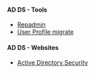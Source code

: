    #### AD DS - Tools 
   - [Repadmin](http://techgenix.com/repadmin-tool/)
   - [User Profile migrate](https://www.forensit.com/domain-migration.html)
   
   #### AD DS - Websites
   - [Active Directory Security](https://adsecurity.org/)
